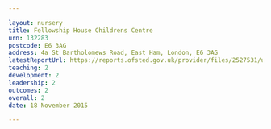 ```yaml
---

layout: nursery
title: Fellowship House Childrens Centre
urn: 132283
postcode: E6 3AG
address: 4a St Bartholomews Road, East Ham, London, E6 3AG
latestReportUrl: https://reports.ofsted.gov.uk/provider/files/2527531/urn/132283.pdf
teaching: 2
development: 2
leadership: 2
outcomes: 2
overall: 2
date: 18 November 2015

---
```

